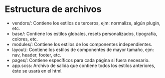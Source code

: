 # Estructura  de archivos
* vendors/: Contiene los estilos de terceros, ejm: normalize, algún plugin, etc.
* base/: Contiene los estilos globales, resets personalizados, tipografia, colores, etc.
* modules/: Contiene los estilos de los componentes independientes.
* layout/: Contiene los estilos de componentes de mayor tamaño, ejm: nav, header, footer, etc.
* pages/: Contiene específicos para cada página si fuera necesario.
* app.scss: Archivo de salida que contiene todos los estilos anteriores, éste se usará en el html.
